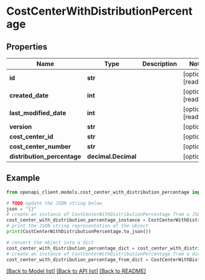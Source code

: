 # CostCenterWithDistributionPercentage


## Properties

Name | Type | Description | Notes
------------ | ------------- | ------------- | -------------
**id** | **str** |  | [optional] [readonly] 
**created_date** | **int** |  | [optional] [readonly] 
**last_modified_date** | **int** |  | [optional] [readonly] 
**version** | **str** |  | [optional] 
**cost_center_id** | **str** |  | [optional] 
**cost_center_number** | **str** |  | [optional] 
**distribution_percentage** | **decimal.Decimal** |  | [optional] 

## Example

```python
from openapi_client.models.cost_center_with_distribution_percentage import CostCenterWithDistributionPercentage

# TODO update the JSON string below
json = "{}"
# create an instance of CostCenterWithDistributionPercentage from a JSON string
cost_center_with_distribution_percentage_instance = CostCenterWithDistributionPercentage.from_json(json)
# print the JSON string representation of the object
print(CostCenterWithDistributionPercentage.to_json())

# convert the object into a dict
cost_center_with_distribution_percentage_dict = cost_center_with_distribution_percentage_instance.to_dict()
# create an instance of CostCenterWithDistributionPercentage from a dict
cost_center_with_distribution_percentage_from_dict = CostCenterWithDistributionPercentage.from_dict(cost_center_with_distribution_percentage_dict)
```
[[Back to Model list]](../README.md#documentation-for-models) [[Back to API list]](../README.md#documentation-for-api-endpoints) [[Back to README]](../README.md)


